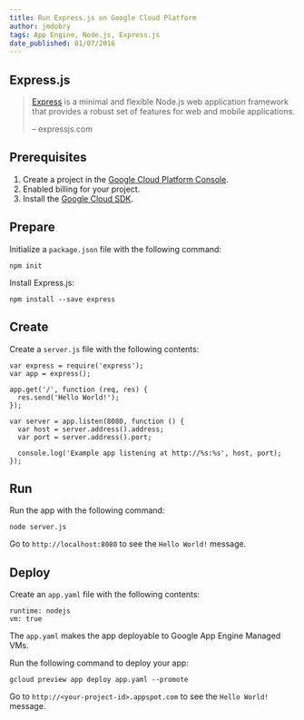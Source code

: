 ```yaml
---
title: Run Express.js on Google Cloud Platform
author: jmdobry
tags: App Engine, Node.js, Express.js
date_published: 01/07/2016
---
```

## Express.js

> [Express](http://expressjs.com) is a minimal and flexible Node.js web
> application framework that provides a robust set of features for web and
> mobile applications.
>
> – expressjs.com

## Prerequisites

1. Create a project in the [Google Cloud Platform Console](https://console.cloud.google.com/).
1. Enabled billing for your project.
1. Install the [Google Cloud SDK](https://cloud.google.com/sdk/).

## Prepare

Initialize a `package.json` file with the following command:

    npm init

Install Express.js:

    npm install --save express

## Create

Create a `server.js` file with the following contents:

    var express = require('express');
    var app = express();

    app.get('/', function (req, res) {
      res.send('Hello World!');
    });

    var server = app.listen(8080, function () {
      var host = server.address().address;
      var port = server.address().port;

      console.log('Example app listening at http://%s:%s', host, port);
    });

## Run

Run the app with the following command:

    node server.js

Go to `http://localhost:8080` to see the `Hello World!` message.

## Deploy

Create an `app.yaml` file with the following contents:

    runtime: nodejs
    vm: true

The `app.yaml` makes the app deployable to Google App Engine Managed VMs.

Run the following command to deploy your app:

    gcloud preview app deploy app.yaml --promote

Go to `http://<your-project-id>.appspot.com` to see the `Hello World!` message.
